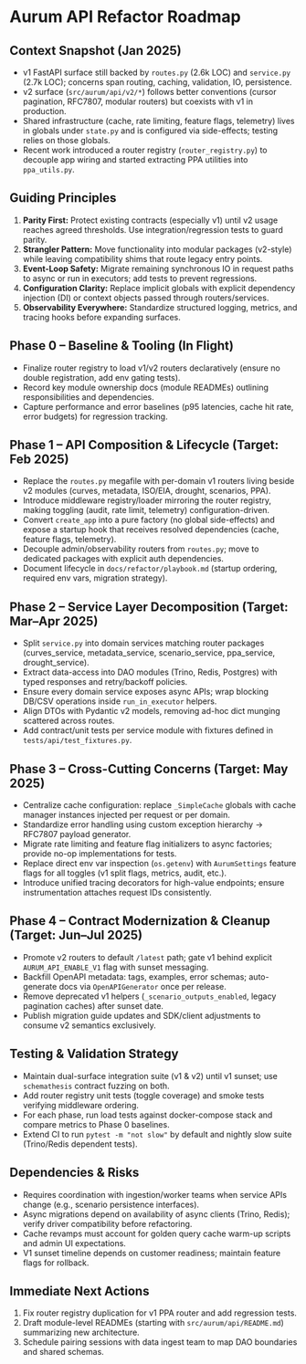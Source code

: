 # Aurum API Refactor Roadmap

## Context Snapshot (Jan 2025)
- v1 FastAPI surface still backed by `routes.py` (2.6k LOC) and `service.py` (2.7k LOC); concerns span routing, caching, validation, IO, persistence.
- v2 surface (`src/aurum/api/v2/*`) follows better conventions (cursor pagination, RFC7807, modular routers) but coexists with v1 in production.
- Shared infrastructure (cache, rate limiting, feature flags, telemetry) lives in globals under `state.py` and is configured via side-effects; testing relies on those globals.
- Recent work introduced a router registry (`router_registry.py`) to decouple app wiring and started extracting PPA utilities into `ppa_utils.py`.

## Guiding Principles
1. **Parity First:** Protect existing contracts (especially v1) until v2 usage reaches agreed thresholds. Use integration/regression tests to guard parity.
2. **Strangler Pattern:** Move functionality into modular packages (v2-style) while leaving compatibility shims that route legacy entry points.
3. **Event-Loop Safety:** Migrate remaining synchronous IO in request paths to async or run in executors; add tests to prevent regressions.
4. **Configuration Clarity:** Replace implicit globals with explicit dependency injection (DI) or context objects passed through routers/services.
5. **Observability Everywhere:** Standardize structured logging, metrics, and tracing hooks before expanding surfaces.

## Phase 0 – Baseline & Tooling (In Flight)
- Finalize router registry to load v1/v2 routers declaratively (ensure no double registration, add env gating tests).
- Record key module ownership docs (module READMEs) outlining responsibilities and dependencies.
- Capture performance and error baselines (p95 latencies, cache hit rate, error budgets) for regression tracking.

## Phase 1 – API Composition & Lifecycle (Target: Feb 2025)
- Replace the `routes.py` megafile with per-domain v1 routers living beside v2 modules (curves, metadata, ISO/EIA, drought, scenarios, PPA).
- Introduce middleware registry/loader mirroring the router registry, making toggling (audit, rate limit, telemetry) configuration-driven.
- Convert `create_app` into a pure factory (no global side-effects) and expose a startup hook that receives resolved dependencies (cache, feature flags, telemetry).
- Decouple admin/observability routers from `routes.py`; move to dedicated packages with explicit auth dependencies.
- Document lifecycle in `docs/refactor/playbook.md` (startup ordering, required env vars, migration strategy).

## Phase 2 – Service Layer Decomposition (Target: Mar–Apr 2025)
- Split `service.py` into domain services matching router packages (curves_service, metadata_service, scenario_service, ppa_service, drought_service).
- Extract data-access into DAO modules (Trino, Redis, Postgres) with typed responses and retry/backoff policies.
- Ensure every domain service exposes async APIs; wrap blocking DB/CSV operations inside `run_in_executor` helpers.
- Align DTOs with Pydantic v2 models, removing ad-hoc dict munging scattered across routes.
- Add contract/unit tests per service module with fixtures defined in `tests/api/test_fixtures.py`.

## Phase 3 – Cross-Cutting Concerns (Target: May 2025)
- Centralize cache configuration: replace `_SimpleCache` globals with cache manager instances injected per request or per domain.
- Standardize error handling using custom exception hierarchy -> RFC7807 payload generator.
- Migrate rate limiting and feature flag initializers to async factories; provide no-op implementations for tests.
- Replace direct env var inspection (`os.getenv`) with `AurumSettings` feature flags for all toggles (v1 split flags, metrics, audit, etc.).
- Introduce unified tracing decorators for high-value endpoints; ensure instrumentation attaches request IDs consistently.

## Phase 4 – Contract Modernization & Cleanup (Target: Jun–Jul 2025)
- Promote v2 routers to default `/latest` path; gate v1 behind explicit `AURUM_API_ENABLE_V1` flag with sunset messaging.
- Backfill OpenAPI metadata: tags, examples, error schemas; auto-generate docs via `OpenAPIGenerator` once per release.
- Remove deprecated v1 helpers (`_scenario_outputs_enabled`, legacy pagination caches) after sunset date.
- Publish migration guide updates and SDK/client adjustments to consume v2 semantics exclusively.

## Testing & Validation Strategy
- Maintain dual-surface integration suite (v1 & v2) until v1 sunset; use `schemathesis` contract fuzzing on both.
- Add router registry unit tests (toggle coverage) and smoke tests verifying middleware ordering.
- For each phase, run load tests against docker-compose stack and compare metrics to Phase 0 baselines.
- Extend CI to run `pytest -m "not slow"` by default and nightly slow suite (Trino/Redis dependent tests).

## Dependencies & Risks
- Requires coordination with ingestion/worker teams when service APIs change (e.g., scenario persistence interfaces).
- Async migrations depend on availability of async clients (Trino, Redis); verify driver compatibility before refactoring.
- Cache revamps must account for golden query cache warm-up scripts and admin UI expectations.
- V1 sunset timeline depends on customer readiness; maintain feature flags for rollback.

## Immediate Next Actions
1. Fix router registry duplication for v1 PPA router and add regression tests.
2. Draft module-level READMEs (starting with `src/aurum/api/README.md`) summarizing new architecture.
3. Schedule pairing sessions with data ingest team to map DAO boundaries and shared schemas.
